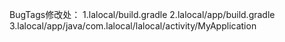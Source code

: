 BugTags修改处：
1.lalocal/build.gradle 
2.lalocal/app/build.gradle   
3.lalocal/app/java/com.lalocal/lalocal/activity/MyApplication